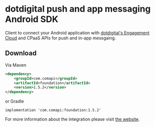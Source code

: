 # dotdigital push and app messaging Android SDK 

Client to connect your Android application with [dotdigital's Engagement Cloud](http://dotdigital.com/) and CPaaS APIs for push and in-app messgaing.

## Download

Via Maven 

```xml
<dependency>
    <groupId>com.comapi</groupId>
    <artifactId>foundation</artifactId>
    <version>1.5.2</version>
</dependency>
```

or Gradle

```
implementation 'com.comapi:foundation:1.5.2'
```

For more information about the integration please visit [the website](http://docs.cpaas.dotdigital.com/reference#one-sdk-android-overview).
